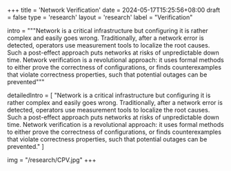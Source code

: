 +++
title = 'Network Verification'
date = 2024-05-17T15:25:56+08:00
draft = false
type = 'research'
layout = 'research'
label = "Verification"

intro = """Network is a critical infrastructure but configuring it is rather complex and easily goes wrong. Traditionally, after a network error is detected, operators use measurement tools to localize the root causes. Such a post-effect approach puts networks at risks of unpredictable down time. Network verification is a revolutional approach: it uses formal methods to either prove the correctness of configurations, or finds counterexamples that violate correctness properties, such that potential outages can be prevented"""

detailedIntro = [
  "Network is a critical infrastructure but configuring it is rather complex and easily goes wrong. Traditionally, after a network error is detected, operators use measurement tools to localize the root causes. Such a post-effect approach puts networks at risks of unpredictable down time. Network verification is a revolutional approach: it uses formal methods to either prove the correctness of configurations, or finds counterexamples that violate correctness properties, such that potential outages can be prevented."
]

img = "/research/CPV.jpg"
+++
